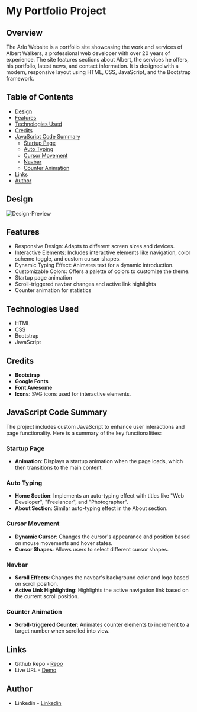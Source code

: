 # My Portfolio Project

## Overview

The Arlo Website is a portfolio site showcasing the work and services of Albert Walkers, a professional web developer with over 20 years of experience. The site features sections about Albert, the services he offers, his portfolio, latest news, and contact information. It is designed with a modern, responsive layout using HTML, CSS, JavaScript, and the Bootstrap framework.

## Table of Contents

- [Design](#design)
- [Features](#features)
- [Technologies Used](#technologies-used)
- [Credits](#credits)
- [JavaScript Code Summary](#javascript-code-summary)
  - [Startup Page](#startup-page)
  - [Auto Typing](#auto-typing)
  - [Cursor Movement](#cursor-movement)
  - [Navbar](#navbar)
  - [Counter Animation](#counter-animation)
- [Links](#links)
- [Author](#author)

## Design
![Design-Preview](./design/design-preivew.png)

## Features

- Responsive Design: Adapts to different screen sizes and devices.
- Interactive Elements: Includes interactive elements like navigation, color scheme toggle, and custom cursor shapes.
- Dynamic Typing Effect: Animates text for a dynamic introduction.
- Customizable Colors: Offers a palette of colors to customize the theme.
- Startup page animation
- Scroll-triggered navbar changes and active link highlights
- Counter animation for statistics

## Technologies Used

- HTML
- CSS
- Bootstrap
- JavaScript

## Credits

- **Bootstrap**
- **Google Fonts**
- **Font Awesome**
- **Icons**: SVG icons used for interactive elements.

## JavaScript Code Summary

The project includes custom JavaScript to enhance user interactions and page functionality. Here is a summary of the key functionalities:

### Startup Page

- **Animation**: Displays a startup animation when the page loads, which then transitions to the main content.

### Auto Typing

- **Home Section**: Implements an auto-typing effect with titles like "Web Developer", "Freelancer", and "Photographer".
- **About Section**: Similar auto-typing effect in the About section.

### Cursor Movement

- **Dynamic Cursor**: Changes the cursor's appearance and position based on mouse movements and hover states.
- **Cursor Shapes**: Allows users to select different cursor shapes.

### Navbar

- **Scroll Effects**: Changes the navbar's background color and logo based on scroll position.
- **Active Link Highlighting**: Highlights the active navigation link based on the current scroll position.

### Counter Animation

- **Scroll-triggered Counter**: Animates counter elements to increment to a target number when scrolled into view.


## Links

- Github Repo - [Repo](https://github.com/basemsameh/Arlo-Page.git)
- Live URL - [Demo]()

## Author

- Linkedin - [Linkedin](https://www.linkedin.com/in/basem-sameh-671b5b212/)
